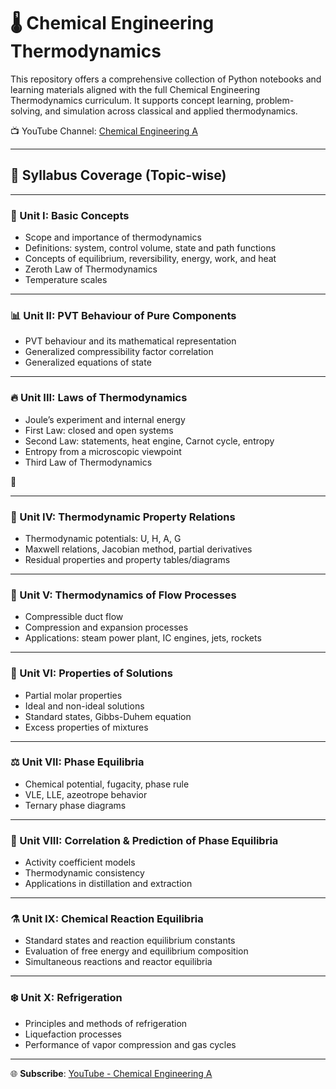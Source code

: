 # 🌡️ Chemical Engineering Thermodynamics

This repository offers a comprehensive collection of Python notebooks and learning materials aligned with the full Chemical Engineering Thermodynamics curriculum. It supports concept learning, problem-solving, and simulation across classical and applied thermodynamics.

 
📺 YouTube Channel: [Chemical Engineering A](https://www.youtube.com/@chemicalengineeringA)

---

## 📘 Syllabus Coverage (Topic-wise)

---

### 🧪 Unit I: Basic Concepts
- Scope and importance of thermodynamics
- Definitions: system, control volume, state and path functions
- Concepts of equilibrium, reversibility, energy, work, and heat
- Zeroth Law of Thermodynamics
- Temperature scales


---

### 📊 Unit II: PVT Behaviour of Pure Components
- PVT behaviour and its mathematical representation
- Generalized compressibility factor correlation
- Generalized equations of state



---

### 🔥 Unit III: Laws of Thermodynamics
- Joule’s experiment and internal energy
- First Law: closed and open systems
- Second Law: statements, heat engine, Carnot cycle, entropy
- Entropy from a microscopic viewpoint
- Third Law of Thermodynamics

📁

---

### 📐 Unit IV: Thermodynamic Property Relations
- Thermodynamic potentials: U, H, A, G
- Maxwell relations, Jacobian method, partial derivatives
- Residual properties and property tables/diagrams



---

### 🚀 Unit V: Thermodynamics of Flow Processes
- Compressible duct flow
- Compression and expansion processes
- Applications: steam power plant, IC engines, jets, rockets



---

### 🧪 Unit VI: Properties of Solutions
- Partial molar properties
- Ideal and non-ideal solutions
- Standard states, Gibbs-Duhem equation
- Excess properties of mixtures



---

### ⚖️ Unit VII: Phase Equilibria
- Chemical potential, fugacity, phase rule
- VLE, LLE, azeotrope behavior
- Ternary phase diagrams



---

### 🔄 Unit VIII: Correlation & Prediction of Phase Equilibria
- Activity coefficient models
- Thermodynamic consistency
- Applications in distillation and extraction



---

### ⚗️ Unit IX: Chemical Reaction Equilibria
- Standard states and reaction equilibrium constants
- Evaluation of free energy and equilibrium composition
- Simultaneous reactions and reactor equilibria



---

### ❄️ Unit X: Refrigeration
- Principles and methods of refrigeration
- Liquefaction processes
- Performance of vapor compression and gas cycles


---


🌐 **Subscribe**: [YouTube - Chemical Engineering A](https://www.youtube.com/@chemicalengineeringA)
